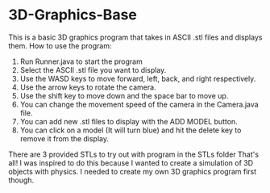 # 3D-Graphics-Base
This is a basic 3D graphics program that takes in ASCII .stl files and displays them. 
How to use the program:
1. Run Runner.java to start the program
2. Select the ASCII .stl file you want to display.
3. Use the WASD keys to move forward, left, back, and right respectively.
4. Use the arrow keys to rotate the camera.
5. Use the shift key to move down and the space bar to move up.
6. You can change the movement speed of the camera in the Camera.java file.
7. You can add new .stl files to display with the ADD MODEL button.
8. You can click on a model (It will turn blue) and hit the delete key to remove it from the display.

There are 3 provided STLs to try out with program in the STLs folder
That's all! 
I was inspired to do this because I wanted to create a simulation of 3D objects with physics. I needed to create my own 3D graphics program first though.
